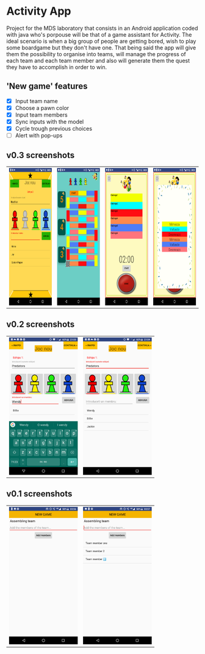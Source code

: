 # **Activity** App

Project for the MDS laboratory that consists in an Android application coded with java who's porpouse will be 
that of a game assistant for Activity. The ideal scenario is when a big group of people are getting bored, wish 
to play some boardgame but they don't have one. That being said the app will give them the possibility to 
organise into teams, will manage the progress of each team and each team member and also will generate them the 
quest they have to accomplish in order to win.

## 'New game' features
- [x] Input team name
- [x] Choose a pawn color
- [x] Input team members
- [x] Sync inputs with the model
- [x] Cycle trough previous choices
- [ ] Alert with pop-ups

## v0.3 screenshots
<table><tr>
<th><img src="Demos/v0.3_ss1.png" width="180" height="360"></th>
<th><img src="Demos/v0.3_ss2.png" width="180" height="360"></th>
<th><img src="Demos/v0.3_ss3.png" width="180" height="360"></th>
<th><img src="Demos/v0.3_ss4.png" width="180" height="360"></th>
</tr></table>

## v0.2 screenshots
<table><tr>
<th><img src="Demos/v0.2_ss1.png" width="180" height="360"></th>
<th><img src="Demos/v0.2_ss2.png" width="180" height="360"></th>
</tr></table>

## v0.1 screenshots
<table><tr>
<th><img src="Demos/v0.1_ss1.png" width="180" height="360"></th>
<th><img src="Demos/v0.1_ss2.png" width="180" height="360"></th>
</tr></table>
